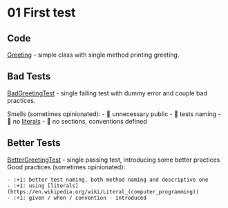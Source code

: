 # 01 First test

## Code

[Greeting](src\main\java\io\github\javafaktura\s01e05\Greeting.java) - simple class with single method printing greeting.

## Bad Tests

[BadGreetingTest](src\test\java\io\github\javafaktura\s01e05\BadGreetingTest.java) - single failing test with dummy error and couple bad practices.

Smells (sometimes opinionated):
    - :hankey: unnecessary public
    - :hankey: tests naming
    - :hankey: no [literals](https://en.wikipedia.org/wiki/Literal_(computer_programming))
    - :hankey: no sections, conventions defined

## Better Tests

[BetterGreetingTest](src\test\java\io\github\javafaktura\s01e05\BetterGreetingTest.java) - single passing test, introducing some better practices
Good practices (sometimes opinionated):

    - :+1: better test naming, both method naming and descriptive one
    - :+1: using [literals](https://en.wikipedia.org/wiki/Literal_(computer_programming))
    - :+1: given / when / convention - introduced